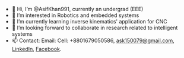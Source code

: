 - 👋 Hi, I’m @AsifKhan991, currently an undergrad (EEE)
- 👀 I’m interested in Robotics and embedded systems
- 🌱 I’m currently learning inverse kinematics' application for CNC
- 💞️ I’m looking forward to collaborate in research related to intelligent systems
- 📫 Contact: Email: Cell: +8801679050586, ask150079@gmail.com, [LinkedIn](https://www.linkedin.com/in/md-asifuzzaman-khan-6117a2147/), [Facebook](https://www.facebook.com/RANSOMWARE101/).

<!---
AsifKhan991/AsifKhan991 is a ✨ special ✨ repository because its `README.md` (this file) appears on your GitHub profile.
You can click the Preview link to take a look at your changes.
--->
